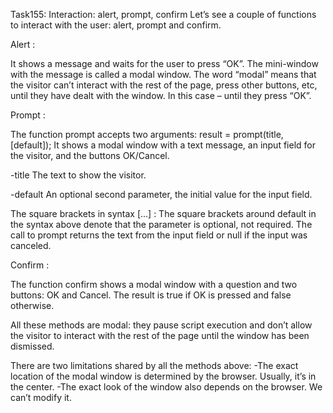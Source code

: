 Task155: Interaction: alert, prompt, confirm
Let’s see a couple of functions to interact with the user: alert, prompt and confirm.

Alert :

It shows a message and waits for the user to press “OK”.
The mini-window with the message is called a modal window. The word “modal” means that the visitor can’t interact with the rest of the page, press other buttons, etc, until they have dealt with the window. In this case – until they press “OK”.

Prompt :

The function prompt accepts two arguments:
result = prompt(title, [default]);
It shows a modal window with a text message, an input field for the visitor, and the buttons OK/Cancel.

-title
    The text to show the visitor.

-default
    An optional second parameter, the initial value for the input field.


The square brackets in syntax [...] :
The square brackets around default in the syntax above denote that the parameter is optional, not required.
The call to prompt returns the text from the input field or null if the input was canceled.

Confirm :

The function confirm shows a modal window with a question and two buttons: OK and Cancel.
The result is true if OK is pressed and false otherwise.


All these methods are modal: they pause script execution and don’t allow the visitor to interact with the rest of the page until the window has been dismissed.

There are two limitations shared by all the methods above:
-The exact location of the modal window is determined by the browser. Usually, it’s in the center.
-The exact look of the window also depends on the browser. We can’t modify it.






